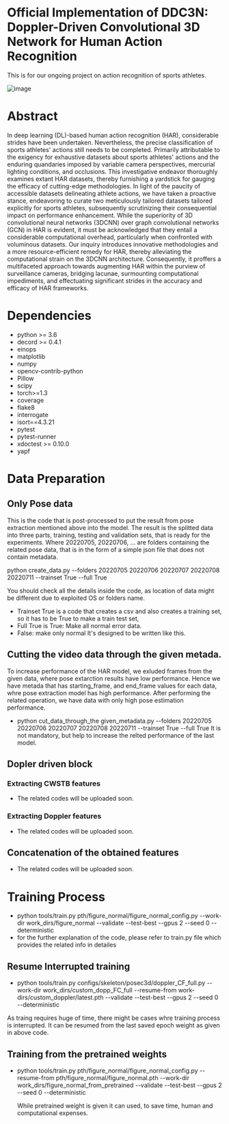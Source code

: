 # Official Implementation of DDC3N: Doppler-Driven Convolutional 3D Network for Human Action Recognition
 This is for our ongoing project on action recognition of sports athletes.
 
![image](https://github.com/muxiddin19/DDC3N--Doppler-Driven-Convolutional-3D-Network-for-Human-Action-Recognition/assets/54941476/d6b447f2-0b35-41fc-877a-93dc3203fb52)

# Abstract

In deep learning (DL)-based human action recognition (HAR), considerable strides have been undertaken. Nevertheless, the precise classification of sports athletes' actions still needs to be completed. Primarily attributable to the exigency for exhaustive datasets about sports athletes' actions and the enduring quandaries imposed by variable camera perspectives, mercurial lighting conditions, and occlusions. This investigative endeavor thoroughly examines extant HAR datasets, thereby furnishing a yardstick for gauging the efficacy of cutting-edge methodologies. In light of the paucity of accessible datasets delineating athlete actions, we have taken a proactive stance, endeavoring to curate two meticulously tailored datasets tailored explicitly for sports athletes, subsequently scrutinizing their consequential impact on performance enhancement.
While the superiority of 3D convolutional neural networks (3DCNN) over graph convolutional networks (GCN) in HAR is evident, it must be acknowledged that they entail a considerable computational overhead, particularly when confronted with voluminous datasets. Our inquiry introduces innovative methodologies and a more resource-efficient remedy for HAR, thereby alleviating the computational strain on the 3DCNN architecture. Consequently, it proffers a multifaceted approach towards augmenting HAR within the purview of surveillance cameras, bridging lacunae, surmounting computational impediments, and effectuating significant strides in the accuracy and efficacy of HAR frameworks.

# Dependencies
- python >= 3.6
- decord >= 0.4.1
- einops
- matplotlib
- numpy
- opencv-contrib-python
- Pillow
- scipy
- torch>=1.3
- coverage
- flake8
- interrogate
- isort==4.3.21
- pytest
- pytest-runner
- xdoctest >= 0.10.0
- yapf

# Data Preparation 
## Only Pose data

This is the code that is post-processed to put the result from pose extraction mentioned above into the model. The result is the splitted data into three parts, training, testing and validation sets, that is ready for the experiments. Where 20220705, 20220706, ... are folders containing the related pose data, that is in the form of a simple json file that does not contain metadata.

python create_data.py --folders 20220705 20220706 20220707 20220708 20220711 --trainset True --full True 

You should check all the details inside the code, as location of data might be different due to exploited OS or folders name.

- Trainset True is a code that creates a csv and also creates a training set, so it has to be True to make a train test set,
- Full True is True: Make all normal error data.
- False: make only normal It's designed to be written like this.

## Cutting the video data through the given metada.
To increase performance of the HAR model, we exluded frames from the given data, where pose extarction results have low performance. Hence we have metada that has starting_frame, and end_frame values for each data, whre pose extraction model has high performance. After performing the related operation, we have data with only high pose estimation performance.

- python cut_data_through_the given_metadata.py --folders 20220705 20220706 20220707 20220708 20220711 --trainset True --full True 
It is not mandatory, but help to increase the relted performance of the last model.

## Dopler driven block

### Extracting CWSTB features
- The related codes will be uploaded soon.

### Extracting Doppler features
- The related codes will be uploaded soon.

## Concatenation of the obtained features
- The related codes will be uploaded soon.

# Training Process
- python tools/train.py pth/figure_normal/figure_normal_config.py --work-dir work_dirs/figure_normal --validate --test-best --gpus 2 --seed 0 --deterministic
- for the further explanation of the code, please refer to train.py file which provides the related info in detailes
  
## Resume Interrupted training
- python tools/train.py configs/skeleton/posec3d/doppler_CF_full.py --work-dir work_dirs/custom_dopp_FC_full --resume-from work-dirs/custom_doppler/latest.pth --validate --test-best --gpus 2 --seed 0 --deterministic

As traing requires huge of time, there might be cases whre training process is interrupted. It can be resumed from the last saved epoch weight as given in above code.

## Training from the pretrained weights

- python tools/train.py pth/figure_normal/figure_normal_config.py --resume-from pth/figure_normal/figure_normal.pth --work-dir work_dirs/figure_normal_from_pretrained --validate --test-best --gpus 2 --seed 0 --deterministic

   While pretrained weight is given it can used, to save time, human and computational expenses.
